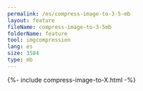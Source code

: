 ```yaml
---
permalink: /es/compress-image-to-3-5-mb
layout: feature
fileName: compress-image-to-3-5mb
folderName: feature
tool: imgcompression
lang: es
size: 3584
type: mb
---
```

{%- include compress-image-to-X.html -%}
      